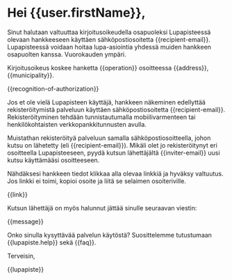 # Hei {{user.firstName}},

Sinut halutaan valtuuttaa kirjoitusoikeudella osapuoleksi Lupapisteessä olevaan hankkeeseen käyttäen sähköpostiosoitetta {{recipient-email}}. Lupapisteessä voidaan hoitaa lupa-asiointia yhdessä muiden hankkeen osapuolten kanssa. Vuorokauden ympäri.

Kirjoitusoikeus koskee hanketta {{operation}} osoitteessa {{address}}, {{municipality}}.

{{recognition-of-authorization}}

Jos et ole vielä Lupapisteen käyttäjä, hankkeen näkeminen edellyttää rekisteröitymistä palveluun käyttäen sähköpostiosoitetta {{recipient-email}}. Rekisteröityminen tehdään tunnistautumalla mobiilivarmenteen tai henkilökohtaisten verkkopankkitunnusten avulla.

Muistathan rekisteröityä palveluun samalla sähköpostiosoitteella, johon kutsu on lähetetty (eli {{recipient-email}}). Mikäli olet jo rekisteröitynyt eri osoitteella Lupapisteeseen, pyydä kutsun lähettäjältä {{inviter-email}} uusi kutsu käyttämääsi osoitteeseen.

Nähdäksesi hankkeen tiedot klikkaa alla olevaa linkkiä ja hyväksy valtuutus. Jos linkki ei toimi, kopioi osoite ja liitä se selaimen osoiteriville.

{{link}}
 
Kutsun lähettäjä on myös halunnut jättää sinulle seuraavan viestin:

{{message}}

Onko sinulla kysyttävää palvelun käytöstä? Suosittelemme tutustumaan {{lupapiste.help}} sekä {{faq}}.

Terveisin,

{{lupapiste}}

